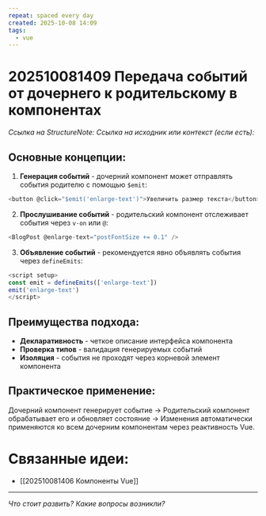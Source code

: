 ```yaml
---
repeat: spaced every day
created: 2025-10-08 14:09
tags:
  - vue
---
```

# 202510081409 Передача событий от дочернего к родительскому в компонентах

*Ссылка на StructureNote:*
*Ссылка на исходник или контекст (если есть):*

## Основные концепции:

1. **Генерация событий** - дочерний компонент может отправлять события родителю с помощью `$emit`:

```js
<button @click="$emit('enlarge-text')">Увеличить размер текста</button>
```

2. **Прослушивание событий** - родительский компонент отслеживает события через `v-on` или `@`:

```js
<BlogPost @enlarge-text="postFontSize += 0.1" />

```

3. **Объявление событий** - рекомендуется явно объявлять события через `defineEmits`:

```js
<script setup>
const emit = defineEmits(['enlarge-text'])
emit('enlarge-text')
</script>
```

## Преимущества подхода:

- **Декларативность** - четкое описание интерфейса компонента
- **Проверка типов** - валидация генерируемых событий
- **Изоляция** - события не проходят через корневой элемент компонента

## Практическое применение:

Дочерний компонент генерирует событие → Родительский компонент обрабатывает его и обновляет состояние → Изменения автоматически применяются ко всем дочерним компонентам через реактивность Vue.

# Связанные идеи:

* [[202510081406 Компоненты Vue]]

---

*Что стоит развить? Какие вопросы возникли?*
